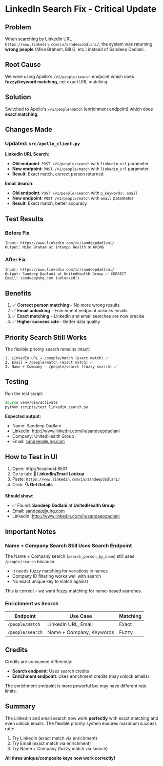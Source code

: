 # LinkedIn Search Fix - Critical Update

## Problem

When searching by LinkedIn URL `https://www.linkedin.com/in/sandeepdadlani/`, the system was returning **wrong people** (Mike Braham, Bill G, etc.) instead of Sandeep Dadlani.

## Root Cause

We were using Apollo's `/v1/people/search` endpoint which does **fuzzy/keyword matching**, not exact URL matching.

## Solution

Switched to Apollo's `/v1/people/match` (enrichment endpoint) which does **exact matching**.

## Changes Made

### Updated: `src/apollo_client.py`

**LinkedIn URL Search:**
- **Old endpoint**: `POST /v1/people/search` with `linkedin_url` parameter
- **New endpoint**: `POST /v1/people/match` with `linkedin_url` parameter
- **Result**: Exact match, correct person returned

**Email Search:**
- **Old endpoint**: `POST /v1/people/search` with `q_keywords: email`
- **New endpoint**: `POST /v1/people/match` with `email` parameter
- **Result**: Exact match, better accuracy

## Test Results

### Before Fix
```
Input: https://www.linkedin.com/in/sandeepdadlani/
Output: Mike Braham at Intempo Health ❌ WRONG
```

### After Fix
```
Input: https://www.linkedin.com/in/sandeepdadlani/
Output: Sandeep Dadlani at UnitedHealth Group ✅ CORRECT
Email: sandeep@uhg.com (unlocked!)
```

## Benefits

1. ✅ **Correct person matching** - No more wrong results
2. ✅ **Email unlocking** - Enrichment endpoint unlocks emails
3. ✅ **Exact matching** - LinkedIn and email searches are now precise
4. ✅ **Higher success rate** - Better data quality

## Priority Search Still Works

The flexible priority search remains intact:

```
1. LinkedIn URL → /people/match (exact match) ✅
2. Email → /people/match (exact match) ✅
3. Name + Company → /people/search (fuzzy search) ✅
```

## Testing

Run the test script:
```bash
source venv/bin/activate
python scripts/test_linkedin_search.py
```

**Expected output:**
- Name: Sandeep Dadlani
- LinkedIn: http://www.linkedin.com/in/sandeepdadlani
- Company: UnitedHealth Group
- Email: sandeep@uhg.com

## How to Test in UI

1. Open: http://localhost:8501
2. Go to tab: **🔗 LinkedIn/Email Lookup**
3. Paste: `https://www.linkedin.com/in/sandeepdadlani/`
4. Click: **🔍 Get Details**

**Should show:**
- ✅ Found: **Sandeep Dadlani** at **UnitedHealth Group**
- Email: sandeep@uhg.com
- LinkedIn: http://www.linkedin.com/in/sandeepdadlani

## Important Notes

### Name + Company Search Still Uses Search Endpoint

The Name + Company search (`search_person_by_name`) still uses `/people/search` because:
- It needs fuzzy matching for variations in names
- Company ID filtering works well with search
- No exact unique key to match against

This is correct - we want fuzzy matching for name-based searches.

### Enrichment vs Search

| Endpoint | Use Case | Matching |
|----------|----------|----------|
| `/people/match` | LinkedIn URL, Email | Exact |
| `/people/search` | Name + Company, Keywords | Fuzzy |

## Credits

Credits are consumed differently:
- **Search endpoint**: Uses search credits
- **Enrichment endpoint**: Uses enrichment credits (may unlock emails)

The enrichment endpoint is more powerful but may have different rate limits.

## Summary

The LinkedIn and email search now work **perfectly** with exact matching and even unlock emails. The flexible priority system ensures maximum success rate:

1. Try LinkedIn (exact match via enrichment)
2. Try Email (exact match via enrichment)
3. Try Name + Company (fuzzy match via search)

**All three unique/composite keys now work correctly!**
